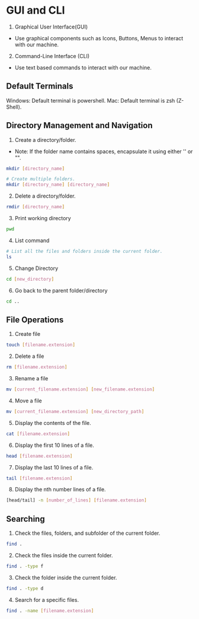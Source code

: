 # GUI and CLI

1. Graphical User Interface(GUI)

- Use graphical components such as Icons, Buttons, Menus to interact with our machine.

2. Command-Line Interface (CLI)

- Use text based commands to interact with our machine.

## Default Terminals

Windows: Default terminal is powershell.
Mac: Default terminal is zsh (Z-Shell).

## Directory Management and Navigation

1. Create a directory/folder.

- Note: If the folder name contains spaces, encapsulate it using either '' or "".

```bash
mkdir [directory_name]

# Create multiple folders.
mkdir [directory_name] [directory_name]
```

2. Delete a directory/folder.

```bash
rmdir [directory_name]
```

3. Print working directory

```bash
pwd
```

4. List command

```bash
# List all the files and folders inside the current folder.
ls
```

5. Change Directory

```bash
cd [new_directory]
```

6. Go back to the parent folder/directory

```bash
cd ..
```

## File Operations

1. Create file

```bash
touch [filename.extension]
```

2. Delete a file

```bash
rm [filename.extension]
```

3. Rename a file

```bash
mv [current_filename.extension] [new_filename.extension]
```

4. Move a file

```bash
mv [current_filename.extension] [new_directory_path]
```

5. Display the contents of the file.

```bash
cat [filename.extension]
```

6. Display the first 10 lines of a file.

```bash
head [filename.extension]
```

7. Display the last 10 lines of a file.

```bash
tail [filename.extension]
```

8. Display the nth number lines of a file.

```bash
[head/tail] -n [number_of_lines] [filename.extension]
```

## Searching

1. Check the files, folders, and subfolder of the current folder.

```bash
find .
```

2. Check the files inside the current folder.

```bash
find . -type f
```

3. Check the folder inside the current folder.

```bash
find . -type d
```

4. Search for a specific files.

```bash
find . -name [filename.extension]
```
